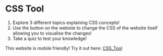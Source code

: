 # CSS Tool
1. Explore 3 different topics explaining CSS concepts!
2. Use the button on the webiste to change the CSS of the website itself allowing you to visualise the changes!
3. Take a quiz to test your knowledge!

This website is mobile friendly!
Try it out here: [CSS_Tool](http://szymonjackiewi.cz/Projects/CSS%20Tool/Colours%20and%20Backgrounds.html)
